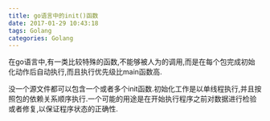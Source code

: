 ```yaml
---
title: go语言中的init()函数
date: 2017-01-29 10:43:18
tags: Golang
categories: Golang
---
```


在go语言中,有一类比较特殊的函数,不能够被人为的调用,而是在每个包完成初始化动作后自动执行,而且执行优先级比main函数高.

没一个源文件都可以包含一个或者多个init函数.初始化工作是以单线程执行,并且按照包的依赖关系顺序执行.一个可能的用途是在开始执行程序之前对数据进行检验或者修复,以保证程序状态的正确性.